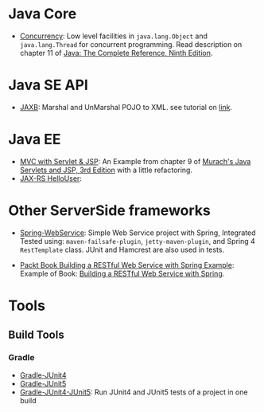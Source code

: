 # Java Core

* [Concurrency](https://github.com/AhmadHoghooghi/HelloWorldSeries/tree/master/Concurrency): Low level facilities in `java.lang.Object` and `java.lang.Thread` for concurrent programming. Read description on chapter 11 of [Java: The Complete Reference, Ninth Edition](https://www.amazon.com/Java-Complete-Reference-Herbert-Schildt/dp/0071808558).

# Java SE API
* [JAXB](https://github.com/AhmadHoghooghi/HelloWorldSeries/tree/master/JAXBDemo): Marshal and UnMarshal POJO to XML. see tutorial on [link](http://www.vogella.com/tutorials/JAXB/article.html).

# Java EE
* [MVC with Servlet & JSP](https://github.com/AhmadHoghooghi/HelloWorldSeries/tree/master/MVC%20with%20ServletJSP): An Example from chapter 9 of [Murach's Java Servlets and JSP, 3rd Edition](https://www.amazon.com/Murachs-Java-Servlets-JSP-Murach/dp/1890774782) with a little refactoring.
* [JAX-RS HelloUser](https://github.com/AhmadHoghooghi/HelloWorldSeries/tree/master/JAX-RS/upload-webservice):

# Other ServerSide frameworks
* [Spring-WebService](https://github.com/AhmadHoghooghi/HelloWorldSeries/tree/master/webservice-spring): Simple Web Service project with Spring, Integrated Tested using: `maven-failsafe-plugin`, `jetty-maven-plugin`, and Spring 4 `RestTemplate` class. JUnit and Hamcrest are also used in tests.

* [Packt Book Building a RESTful Web Service with Spring Example](https://github.com/AhmadHoghooghi/HelloWorldSeries/tree/master/RestWithSpringBook): Example of Book: [Building a RESTful Web Service with Spring](https://www.packtpub.com/web-development/building-restful-web-service-spring).


# Tools
## Build Tools
### Gradle
* [Gradle-JUnit4](https://github.com/AhmadHoghooghi/HelloWorldSeries/tree/master/gradle-junit4)
* [Gradle-JUnit5](https://github.com/AhmadHoghooghi/HelloWorldSeries/tree/master/gradle-junit5)
* [Gradle-JUnit4-JUnit5](https://github.com/AhmadHoghooghi/HelloWorldSeries/tree/master/gradle-junti4-junit5): Run JUnit4 and JUnit5 tests of a project in one build
